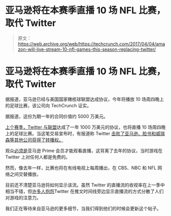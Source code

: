# 亚马逊将在本赛季直播 10 场 NFL 比赛，取代 Twitter 

> 原文：<https://web.archive.org/web/https://techcrunch.com/2017/04/04/amazon-will-live-stream-10-nfl-games-this-season-replacing-twitter/>

# 亚马逊将在本赛季直播 10 场 NFL 比赛，取代 Twitter

据报道，亚马逊已经与美国国家橄榄球联盟达成协议，今年将播放 10 场周四晚上的足球比赛，该公司向 TechCrunch 证实。

据报道，这份为期一年的合同价值约 5000 万美元。

[上个赛季，Twitter 与联盟](https://web.archive.org/web/20230324211809/https://techcrunch.com/2016/04/05/twitter-signs-deal-with-nfl-to-live-stream-thursday-night-football/)达成了一年 1000 万美元的协议，也将直播 10 场周四晚上的足球比赛。当这笔交易宣布时，有报道称 Twitter [击败了亚马逊、脸书和威瑞森等其他公司获得了转播权。](https://web.archive.org/web/20230324211809/https://techcrunch.com/2016/04/05/twitter-signs-deal-with-nfl-to-live-stream-thursday-night-football/)

观众[必须是](https://web.archive.org/web/20230324211809/https://www.wsj.com/articles/nfl-and-amazon-reach-one-year-streaming-deal-for-about-50-million-1491347701)亚马逊 Prime 会员才能观看直播，这背离了去年的协议，当时游戏在 Twitter 上对任何人都是免费的。

然而，像去年一样，比赛也将在有线电视上每周播出，在 CBS、NBC 和 NFL 网络之间交替播放。

目前还不清楚亚马逊将如何显示该流。虽然 Twitter 的直播流的收视率在上一季中相当不错，但[许多人抱怨](https://web.archive.org/web/20230324211809/https://techcrunch.com/2016/09/16/two-million-people-streamed-the-nfl-on-twitter-last-night-and-loved-it/)Twitter 在推文时间线旁边显示直播流的方式分散了人们对游戏的注意力。

我们正在等待来自亚马逊的更多细节，当我们得到他们的时候会更新这个帖子。